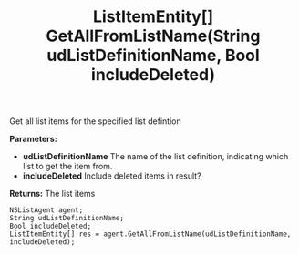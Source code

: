 ﻿---
uid: crmscript_ref_NSListAgent_GetAllFromListName
title: ListItemEntity[] GetAllFromListName(String udListDefinitionName, Bool includeDeleted)
intellisense: NSListAgent.GetAllFromListName
keywords: NSListAgent, GetAllFromListName
so.topic: reference
---

Get all list items for the specified list defintion

**Parameters:**
 - **udListDefinitionName** The name of the list definition, indicating which list to get the item from.
 - **includeDeleted** Include deleted items in result?

**Returns:** The list items

```crmscript
NSListAgent agent;
String udListDefinitionName;
Bool includeDeleted;
ListItemEntity[] res = agent.GetAllFromListName(udListDefinitionName, includeDeleted);
```

